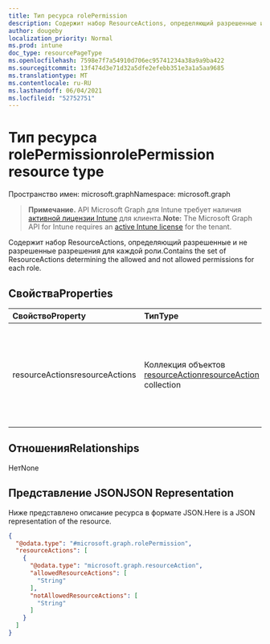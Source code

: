```yaml
---
title: Тип ресурса rolePermission
description: Содержит набор ResourceActions, определяющий разрешенные и не разрешенные разрешения для каждой роли.
author: dougeby
localization_priority: Normal
ms.prod: intune
doc_type: resourcePageType
ms.openlocfilehash: 7598e7f7a54910d706ec95741234a38a9a9ba422
ms.sourcegitcommit: 13f474d3e71d32a5dfe2efebb351e3a1a5aa9685
ms.translationtype: MT
ms.contentlocale: ru-RU
ms.lasthandoff: 06/04/2021
ms.locfileid: "52752751"
---
```

# <a name="rolepermission-resource-type"></a><span data-ttu-id="07c7e-103">Тип ресурса rolePermission</span><span class="sxs-lookup"><span data-stu-id="07c7e-103">rolePermission resource type</span></span>

<span data-ttu-id="07c7e-104">Пространство имен: microsoft.graph</span><span class="sxs-lookup"><span data-stu-id="07c7e-104">Namespace: microsoft.graph</span></span>

> <span data-ttu-id="07c7e-105">**Примечание.** API Microsoft Graph для Intune требует наличия [активной лицензии Intune](https://go.microsoft.com/fwlink/?linkid=839381) для клиента.</span><span class="sxs-lookup"><span data-stu-id="07c7e-105">**Note:** The Microsoft Graph API for Intune requires an [active Intune license](https://go.microsoft.com/fwlink/?linkid=839381) for the tenant.</span></span>

<span data-ttu-id="07c7e-106">Содержит набор ResourceActions, определяющий разрешенные и не разрешенные разрешения для каждой роли.</span><span class="sxs-lookup"><span data-stu-id="07c7e-106">Contains the set of ResourceActions determining the allowed and not allowed permissions for each role.</span></span>

## <a name="properties"></a><span data-ttu-id="07c7e-107">Свойства</span><span class="sxs-lookup"><span data-stu-id="07c7e-107">Properties</span></span>
|<span data-ttu-id="07c7e-108">Свойство</span><span class="sxs-lookup"><span data-stu-id="07c7e-108">Property</span></span>|<span data-ttu-id="07c7e-109">Тип</span><span class="sxs-lookup"><span data-stu-id="07c7e-109">Type</span></span>|<span data-ttu-id="07c7e-110">Описание</span><span class="sxs-lookup"><span data-stu-id="07c7e-110">Description</span></span>|
|:---|:---|:---|
|<span data-ttu-id="07c7e-111">resourceActions</span><span class="sxs-lookup"><span data-stu-id="07c7e-111">resourceActions</span></span>|<span data-ttu-id="07c7e-112">Коллекция объектов [resourceAction](../resources/intune-rbac-resourceaction.md)</span><span class="sxs-lookup"><span data-stu-id="07c7e-112">[resourceAction](../resources/intune-rbac-resourceaction.md) collection</span></span>|<span data-ttu-id="07c7e-113">Действия ресурса, каждый из которых содержит набор разрешенных и не разрешенных разрешений.</span><span class="sxs-lookup"><span data-stu-id="07c7e-113">Resource Actions each containing a set of allowed and not allowed permissions.</span></span>|

## <a name="relationships"></a><span data-ttu-id="07c7e-114">Отношения</span><span class="sxs-lookup"><span data-stu-id="07c7e-114">Relationships</span></span>
<span data-ttu-id="07c7e-115">Нет</span><span class="sxs-lookup"><span data-stu-id="07c7e-115">None</span></span>

## <a name="json-representation"></a><span data-ttu-id="07c7e-116">Представление JSON</span><span class="sxs-lookup"><span data-stu-id="07c7e-116">JSON Representation</span></span>
<span data-ttu-id="07c7e-117">Ниже представлено описание ресурса в формате JSON.</span><span class="sxs-lookup"><span data-stu-id="07c7e-117">Here is a JSON representation of the resource.</span></span>
<!-- {
  "blockType": "resource",
  "@odata.type": "microsoft.graph.rolePermission"
}
-->
``` json
{
  "@odata.type": "#microsoft.graph.rolePermission",
  "resourceActions": [
    {
      "@odata.type": "microsoft.graph.resourceAction",
      "allowedResourceActions": [
        "String"
      ],
      "notAllowedResourceActions": [
        "String"
      ]
    }
  ]
}
```




